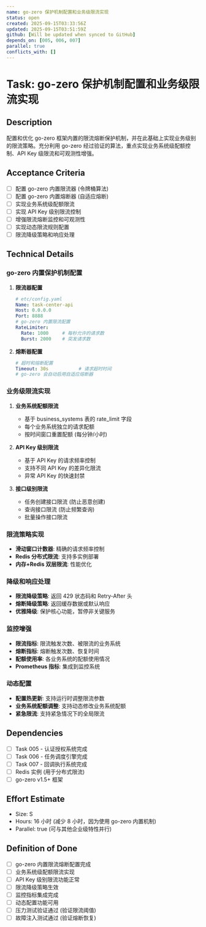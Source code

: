 ```yaml
---
name: go-zero 保护机制配置和业务级限流实现
status: open
created: 2025-09-15T03:33:56Z
updated: 2025-09-15T03:51:59Z
github: [Will be updated when synced to GitHub]
depends_on: [005, 006, 007]
parallel: true
conflicts_with: []
---
```


# Task: go-zero 保护机制配置和业务级限流实现

## Description
配置和优化 go-zero 框架内置的限流熔断保护机制，并在此基础上实现业务级别的限流策略。充分利用 go-zero 经过验证的算法，重点实现业务系统级配额控制、API Key 级限流和可观测性增强。

## Acceptance Criteria
- [ ] 配置 go-zero 内置限流器 (令牌桶算法)
- [ ] 配置 go-zero 内置熔断器 (自适应熔断)
- [ ] 实现业务系统级配额限流
- [ ] 实现 API Key 级别限流控制
- [ ] 增强限流熔断监控和可观测性
- [ ] 实现动态限流规则配置
- [ ] 限流降级策略和响应处理

## Technical Details
### go-zero 内置保护机制配置
1. **限流器配置**
   ```yaml
   # etc/config.yaml
   Name: task-center-api
   Host: 0.0.0.0
   Port: 8888
   # go-zero 内置限流配置
   RateLimiter:
     Rate: 1000     # 每秒允许的请求数
     Burst: 2000    # 突发请求数
   ```

2. **熔断器配置**
   ```yaml
   # 超时和熔断配置
   Timeout: 30s           # 请求超时时间
   # go-zero 会自动启用自适应熔断器
   ```

### 业务级限流实现
1. **业务系统配额限流**
   - 基于 business_systems 表的 rate_limit 字段
   - 每个业务系统独立的请求配额
   - 按时间窗口重置配额 (每分钟/小时)

2. **API Key 级别限流**
   - 基于 API Key 的请求频率控制
   - 支持不同 API Key 的差异化限流
   - 异常 API Key 的快速封禁

3. **接口级别限流**
   - 任务创建接口限流 (防止恶意创建)
   - 查询接口限流 (防止频繁查询)
   - 批量操作接口限流

### 限流策略实现
- **滑动窗口计数器**: 精确的请求频率控制
- **Redis 分布式限流**: 支持多实例部署
- **内存+Redis 双层限流**: 性能优化

### 降级和响应处理
- **限流降级策略**: 返回 429 状态码和 Retry-After 头
- **熔断降级策略**: 返回缓存数据或默认响应
- **优雅降级**: 保护核心功能，暂停非关键服务

### 监控增强
- **限流指标**: 限流触发次数、被限流的业务系统
- **熔断指标**: 熔断触发次数、恢复时间
- **配额使用率**: 各业务系统的配额使用情况
- **Prometheus 指标**: 集成到监控系统

### 动态配置
- **配置热更新**: 支持运行时调整限流参数
- **业务系统配额调整**: 支持动态修改业务系统配额
- **紧急限流**: 支持紧急情况下的全局限流

## Dependencies
- [ ] Task 005 - 认证授权系统完成
- [ ] Task 006 - 任务调度引擎完成
- [ ] Task 007 - 回调执行系统完成
- [ ] Redis 实例 (用于分布式限流)
- [ ] go-zero v1.5+ 框架

## Effort Estimate
- Size: S
- Hours: 16 小时 (减少 8 小时，因为使用 go-zero 内置机制)
- Parallel: true (可与其他企业级特性并行)

## Definition of Done
- [ ] go-zero 内置限流熔断配置完成
- [ ] 业务系统级配额限流实现
- [ ] API Key 级别限流功能正常
- [ ] 限流降级策略生效
- [ ] 监控指标集成完成
- [ ] 动态配置功能可用
- [ ] 压力测试验证通过 (验证限流阈值)
- [ ] 故障注入测试通过 (验证熔断恢复)
